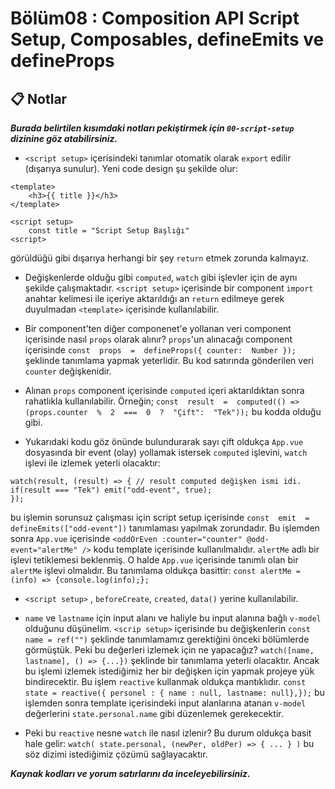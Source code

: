 ﻿# Bölüm08 : Composition API Script Setup, Composables, defineEmits ve defineProps


## :clipboard: Notlar 

***Burada belirtilen kısımdaki notları pekiştirmek için `00-script-setup` dizinine göz atabilirsiniz.***

- `<script setup>` içerisindeki tanımlar otomatik olarak `export` edilir (dışarıya sunulur). Yeni code design şu şekilde olur:
```
<template>
	<h3>{{ title }}</h3>
</template>

<script setup>
	const title = "Script Setup Başlığı"
<script>
```
görüldüğü gibi dışarıya herhangi bir şey `return` etmek zorunda kalmayız.

- Değişkenlerde olduğu gibi `computed`, `watch` gibi işlevler için de aynı şekilde çalışmaktadır. `<script setup>` içerisinde bir component `import` anahtar kelimesi ile içeriye aktarıldığı an `return` edilmeye gerek duyulmadan `<template>` içerisinde kullanılabilir.

- Bir component'ten diğer componenet'e yollanan veri component içerisinde nasıl `props` olarak alınır? `props`'un alınacağı component içerisinde `const  props  =  defineProps({ counter:  Number });` şeklinde tanımlama yapmak yeterlidir. Bu kod satırında gönderilen veri `counter` değişkenidir.

- Alınan `props` component içerisinde `computed` içeri aktarıldıktan sonra rahatlıkla kullanılabilir. Örneğin; `const  result  =  computed(() => (props.counter  %  2  ===  0  ?  "Çift":  "Tek"));` bu kodda olduğu gibi.

- Yukarıdaki kodu göz önünde bulundurarak sayı çift oldukça `App.vue` dosyasında bir event (olay) yollamak istersek `computed` işlevini, `watch` işlevi ile izlemek yeterli olacaktır:
```
watch(result, (result) => { // result computed değişken ismi idi.
if(result === "Tek") emit("odd-event", true);
});
```
bu işlemin sorunsuz çalışması için script setup içerisinde `const  emit  =  defineEmits(["odd-event"])` tanımlaması yapılmak zorundadır.
Bu işlemden sonra `App.vue` içerisinde `<oddOrEven :counter="counter" @odd-event="alertMe" />` kodu template içerisinde kullanılmalıdır. `alertMe` adlı bir işlevi tetiklemesi beklenmiş. O halde `App.vue` içerisinde tanımlı olan bir `alertMe` işlevi olmalıdır. Bu tanımlama oldukça basittir: `const alertMe = (info) => {console.log(info);};`

- `<script setup>` , `beforeCreate`, `created`, `data()` yerine kullanılabilir.

- `name` ve `lastname` için input alanı ve haliyle bu input alanına bağlı `v-model` olduğunu düşünelim. `<scrip setup>` içerisinde bu değişkenlerin `const name = ref("")` şeklinde tanımlamamız gerektiğini önceki bölümlerde görmüştük. Peki bu değerleri izlemek için ne yapacağız? `watch([name, lastname], () => {...})` şeklinde bir tanımlama yeterli olacaktır. Ancak bu işlemi izlemek istediğimiz her bir değişken için yapmak projeye yük bindirecektir. Bu işlem `reactive` kullanmak oldukça mantıklıdır. `const state = reactive({ personel : { name : null, lastname: null},});` bu işlemden sonra template içerisindeki input alanlarına atanan `v-model` değerlerini `state.personal.name` gibi düzenlemek gerekecektir.
- Peki bu `reactive` nesne `watch` ile nasıl izlenir? Bu durum oldukça basit hale gelir: `watch( state.personal, (newPer, oldPer) => { ... } )` bu söz dizimi istediğimiz çözümü sağlayacaktır.

_**Kaynak kodları ve yorum satırlarını da inceleyebilirsiniz.**_
